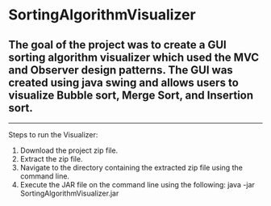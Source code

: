# SortingAlgorithmVisualizer
The goal of the project was to create a GUI sorting algorithm visualizer which used the MVC and Observer design patterns. The GUI was created using java swing and allows users to visualize Bubble sort, Merge Sort, and Insertion sort.  
---



---
Steps to run the Visualizer:
1. Download the project zip file.
2. Extract the zip file.
3. Navigate to the directory containing the extracted zip file using the command line.
4. Execute the JAR file on the command line using the following: java -jar SortingAlgorithmVisualizer.jar
